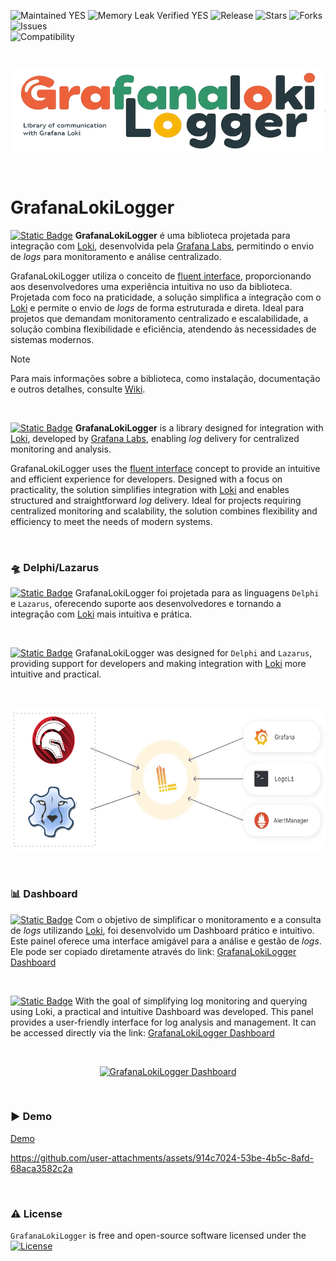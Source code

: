 ![Maintained YES](https://img.shields.io/badge/Maintained%3F-yes-green.svg?style=flat-square&color=important)
![Memory Leak Verified YES](https://img.shields.io/badge/Memory%20Leak%20Verified%3F-yes-green.svg?style=flat-square&color=important)
![Release](https://img.shields.io/github/v/release/antoniojmsjr/GrafanaLokiLogger?label=Latest%20release&style=flat-square&color=important)
![Stars](https://img.shields.io/github/stars/antoniojmsjr/GrafanaLokiLogger.svg?style=flat-square)
![Forks](https://img.shields.io/github/forks/antoniojmsjr/GrafanaLokiLogger.svg?style=flat-square)
![Issues](https://img.shields.io/github/issues/antoniojmsjr/GrafanaLokiLogger.svg?style=flat-square&color=blue)</br>
![Compatibility](https://img.shields.io/badge/Compatibility-Delphi,%20Lazarus-3db36a?style=flat-square)

</br>
<p align="center">
  <a href="https://github.com/antoniojmsjr/GrafanaLokiLogger/blob/main/Image/Logo.png">
    <img alt="GrafanaLokiLogger" height="130" width="600" src="https://github.com/antoniojmsjr/GrafanaLokiLogger/blob/main/Image/Logo.png">
  </a>
</p>
</br>

# GrafanaLokiLogger

[![Static Badge](https://img.shields.io/badge/Portugu%C3%AAs-(ptBR)-07C160)](https://github.com/antoniojmsjr/GrafanaLokiLogger) **GrafanaLokiLogger** é uma biblioteca projetada para integração com [Loki](https://grafana.com/oss/loki/), desenvolvida pela [Grafana Labs](https://grafana.com/), permitindo o envio de *logs* para monitoramento e análise centralizado.

GrafanaLokiLogger utiliza o conceito de [fluent interface](https://en.wikipedia.org/wiki/Fluent_interface), proporcionando aos desenvolvedores uma experiência intuitiva no uso da biblioteca. Projetada com foco na praticidade, a solução simplifica a integração com o [Loki](https://grafana.com/oss/loki/) e permite o envio de *logs* de forma estruturada e direta. 
Ideal para projetos que demandam monitoramento centralizado e escalabilidade, a solução combina flexibilidade e eficiência, atendendo às necessidades de sistemas modernos.

> [!NOTE]
> Para mais informações sobre a biblioteca, como instalação, documentação e outros detalhes, consulte [Wiki](https://github.com/antoniojmsjr/GrafanaLokiLogger/wiki).

</br>

[![Static Badge](https://img.shields.io/badge/English-(enUS)-D14836)](https://github.com/antoniojmsjr/GrafanaLokiLogger) **GrafanaLokiLogger** is a library designed for integration with [Loki](https://grafana.com/oss/loki/), developed by [Grafana Labs](https://grafana.com/), enabling *log* delivery for centralized monitoring and analysis. 

GrafanaLokiLogger uses the [fluent interface](https://en.wikipedia.org/wiki/Fluent_interface) concept to provide an intuitive and efficient experience for developers. Designed with a focus on practicality, the solution simplifies integration with [Loki](https://grafana.com/oss/loki/) and enables structured and straightforward *log* delivery. Ideal for projects requiring centralized monitoring and scalability, the solution combines flexibility and efficiency to meet the needs of modern systems.

</br>

### :flying_saucer: Delphi/Lazarus

[![Static Badge](https://img.shields.io/badge/Portugu%C3%AAs-(ptBR)-07C160)](https://github.com/antoniojmsjr/GrafanaLokiLogger) GrafanaLokiLogger foi projetada para as linguagens `Delphi` e `Lazarus`, oferecendo suporte aos desenvolvedores e tornando a integração com [Loki](https://grafana.com/oss/loki/) mais intuitiva e prática.

</br>

[![Static Badge](https://img.shields.io/badge/English-(enUS)-D14836)](https://github.com/antoniojmsjr/GrafanaLokiLogger) GrafanaLokiLogger was designed for `Delphi` and `Lazarus`, providing support for developers and making integration with [Loki](https://grafana.com/oss/loki/) more intuitive and practical.

</br>
<p align="center">
  <a href="https://github.com/antoniojmsjr/GrafanaLokiLogger/blob/main/Image/Loki.png">
    <img alt="GrafanaLokiLogger Delphi/Lazarus" height="230" width="600" src="https://github.com/antoniojmsjr/GrafanaLokiLogger/blob/main/Image/Loki.png">
  </a>
</p>
</br>

### :bar_chart: Dashboard

[![Static Badge](https://img.shields.io/badge/Portugu%C3%AAs-(ptBR)-07C160)](https://github.com/antoniojmsjr/GrafanaLokiLogger) Com o objetivo de simplificar o monitoramento e a consulta de *logs* utilizando [Loki](https://grafana.com/oss/loki/), foi desenvolvido um Dashboard prático e intuitivo. Este painel oferece uma interface amigável para a análise e gestão de *logs*. Ele pode ser copiado diretamente através do link: [GrafanaLokiLogger Dashboard](https://grafana.com/grafana/dashboards/22349-grafanalokilogger)

</br>

[![Static Badge](https://img.shields.io/badge/English-(enUS)-D14836)](https://github.com/antoniojmsjr/GrafanaLokiLogger) With the goal of simplifying log monitoring and querying using Loki, a practical and intuitive Dashboard was developed. This panel provides a user-friendly interface for log analysis and management. It can be accessed directly via the link: [GrafanaLokiLogger Dashboard](https://grafana.com/grafana/dashboards/22349-grafanalokilogger)

</br>
<p align="center">
  <a href="https://github.com/user-attachments/assets/19da337e-8274-443d-addc-ce3c8c9834cb">
    <img alt="GrafanaLokiLogger Dashboard" height="550" width=100% src="https://github.com/user-attachments/assets/19da337e-8274-443d-addc-ce3c8c9834cb">
  </a>
</p>
</br>

### :arrow_forward: Demo

[Demo](https://github.com/user-attachments/files/17824679/GrafanaLokiLogger.zip)

https://github.com/user-attachments/assets/914c7024-53be-4b5c-8afd-68aca3582c2a

</br>

### :warning: License
`GrafanaLokiLogger` is free and open-source software licensed under the [![License](https://img.shields.io/badge/license-Apache%202.0-blue.svg)](https://github.com/antoniojmsjr/GrafanaLokiLogger/blob/master/LICENSE)
